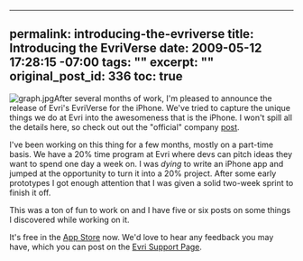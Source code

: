 ----- 
permalink: introducing-the-evriverse
title: Introducing the EvriVerse
date: 2009-05-12 17:28:15 -07:00
tags: ""
excerpt: ""
original_post_id: 336
toc: true
-----
![graph.jpg](/images/2009/05/graph.jpg)After several months of work, I'm pleased to announce the release of Evri's EvriVerse for the iPhone. We've tried to capture the unique things we do at Evri into the awesomeness that is the iPhone. I won't spill all the details here, so check out out the "official" company [post](http://blog.evri.com/index.php/2009/05/11/welcome-to-the-evriverse-evris-iphone-app/).

I've been working on this thing for a few months, mostly on a part-time basis. We have a 20% time program at Evri where devs can pitch ideas they want to spend one day a week on. I was _dying_ to write an iPhone app and jumped at the opportunity to turn it into a 20% project. After some early prototypes I got enough attention that I was given a solid two-week sprint to finish it off.

This was a ton of fun to work on and I have five or six posts on some things I discovered while working on it. 

It's free in the [App Store](http://itunes.apple.com/WebObjects/MZStore.woa/wa/viewSoftware?id=312716560=8) now. We'd love to hear any feedback you may have, which you can post on the [Evri Support Page](http://blog.evri.com/index.php/iphone-application-support/).
